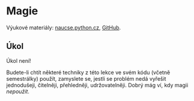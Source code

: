 Magie
=====

Výukové materiály:
[naucse.python.cz](http://naucse.python.cz/lessons/intro/magic/),
[GitHub](https://github.com/pyvec/naucse.python.cz/tree/master/lessons/intro/magic).

Úkol
----

Úkol není!

Budete-li chtít některé techniky z této lekce ve svém kódu (včetně semestrálky) použít, zamyslete se, jestli se problém nedá vyřešit jednodušeji, čitelněji, přehledněji, udržovatelněji.
Dobrý mág ví, kdy magii *nepoužít*.
